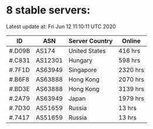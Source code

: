 # 8 stable servers:

Latest update at: Fri Jun 12 11:10:11 UTC 2020

| ID | ASN | Server Country | Online |
| -- | --- | -------------- | ------ |
| #.D09B | AS174 | United States | 416 hrs |
| #.C831 | AS12301 | Hungary | 598 hrs |
| #.7F1D | AS63949 | Singapore | 2320 hrs |
| #.B6F8 | AS63888 | Hong Kong | 2070 hrs |
| #.BD3E | AS63888 | Hong Kong | 3139 hrs |
| #.2A79 | AS63949 | Japan | 1979 hrs |
| #.7D30 | AS51659 | Russia | 13 hrs |
| #.7417 | AS51659 | Russia | 13 hrs |

